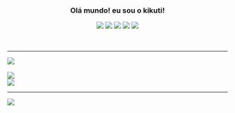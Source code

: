 <h3 align="center">Olá mundo! eu sou o kikuti!</h3>

<div align="center">
  <img src="https://img.shields.io/badge/html%205-0fa36b?style=for-the-badge&logo=html5&logoColor=fafafa&labelColor=0fa36b" />
  <img src="https://img.shields.io/badge/css%203-0fa36b?style=for-the-badge&logo=css3&logoColor=fafafa&labelColor=0fa36b" />
  <img src="https://img.shields.io/badge/-JavaScript-0fa36b?style=for-the-badge&logo=javascript&logoColor=fafafa&labelColor=0fa36b" />
  <img src="https://img.shields.io/badge/-git-0fa36b?style=for-the-badge&logo=git&logoColor=fafafa&labelColor=0fa36b" />
  <img src="https://img.shields.io/badge/-github-0fa36b?style=for-the-badge&logo=github&logoColor=fafafa&labelColor=0fa36b" />
</div>

<br />
<br />

<hr>

<div>
  <img src="https://github-readme-stats.vercel.app/api?username=kikuti-fullstack&show_icons=true&theme=dark&title_color=0fa36b&text_color=fafafa&icon_color=0fa36b&bg_color=0d1117&locale=pt-br&border_radius=8&cache_seconds=1800&custom_title=kikuti-fullstack%20-%20Jo%C3%A3o%20Victor%20Kikuti" />
</div>

<br />

<div>
  <img src="https://github-readme-stats.vercel.app/api/top-langs/?username=kikuti-fullstack&text_color=fafafa&bg_color=0d1117&locale=pt-br&border_radius=8&cache_seconds=1800&theme=dark&title_color=0fa36b" />
</div>

<img src="https://cdn130.picsart.com/342786697015211.png?type=webp&to=min&r=640" />

<hr>

<a align="center" href="https://github.com/kikuti-fullstack">
  <img src="https://komarev.com/ghpvc/?username=kikuti-fullstack&style=flat-square&logoColor=fafafa&labelColor=012cd1" />
</a>
